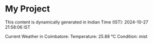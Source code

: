 # My Project

This content is dynamically generated in Indian Time (IST): 2024-10-27 21:58:06 IST


Current Weather in Coimbatore:
Temperature: 25.88 °C
Condition: mist
